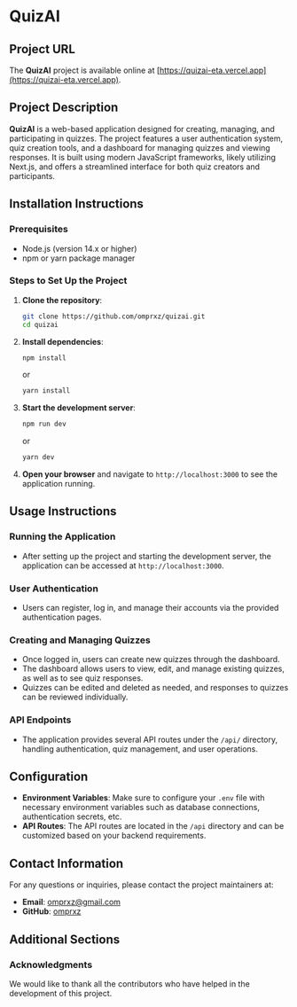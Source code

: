 # QuizAI

## Project URL

The **QuizAI** project is available online at [https://quizai-eta.vercel.app](https://quizai-eta.vercel.app).

## Project Description

**QuizAI** is a web-based application designed for creating, managing, and participating in quizzes. The project features a user authentication system, quiz creation tools, and a dashboard for managing quizzes and viewing responses. It is built using modern JavaScript frameworks, likely utilizing Next.js, and offers a streamlined interface for both quiz creators and participants.

## Installation Instructions

### Prerequisites

- Node.js (version 14.x or higher)
- npm or yarn package manager

### Steps to Set Up the Project

1. **Clone the repository**:
   ```bash
   git clone https://github.com/omprxz/quizai.git
   cd quizai
   ```

2. **Install dependencies**:
   ```bash
   npm install
   ```
   or
   ```bash
   yarn install
   ```

3. **Start the development server**:
   ```bash
   npm run dev
   ```
   or
   ```bash
   yarn dev
   ```

4. **Open your browser** and navigate to `http://localhost:3000` to see the application running.

## Usage Instructions

### Running the Application

- After setting up the project and starting the development server, the application can be accessed at `http://localhost:3000`.

### User Authentication

- Users can register, log in, and manage their accounts via the provided authentication pages.

### Creating and Managing Quizzes

- Once logged in, users can create new quizzes through the dashboard.
- The dashboard allows users to view, edit, and manage existing quizzes, as well as to see quiz responses.
- Quizzes can be edited and deleted as needed, and responses to quizzes can be reviewed individually.

### API Endpoints

- The application provides several API routes under the `/api/` directory, handling authentication, quiz management, and user operations.

## Configuration

- **Environment Variables**: Make sure to configure your `.env` file with necessary environment variables such as database connections, authentication secrets, etc.
- **API Routes**: The API routes are located in the `/api` directory and can be customized based on your backend requirements.

## Contact Information

For any questions or inquiries, please contact the project maintainers at:

- **Email**: omprxz@gmail.com
- **GitHub**: [omprxz](https://github.com/omprxz)

## Additional Sections

### Acknowledgments

We would like to thank all the contributors who have helped in the development of this project.

